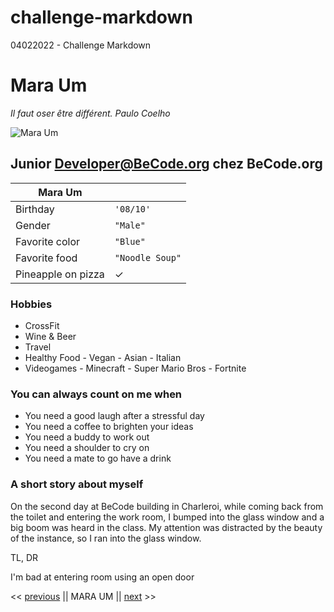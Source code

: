 # challenge-markdown
04022022 - Challenge Markdown

# Mara Um

*Il faut oser être différent. Paulo Coelho*

![Mara Um](https://media-exp1.licdn.com/dms/image/C5603AQFXqY6_Lq3owg/profile-displayphoto-shrink_800_800/0/1599076533882?e=1649289600&v=beta&t=AGEZAfEv0K4ABDwDuH_LPQhtHZCpi-S3B8bfMn125ZU)

## Junior Developer@BeCode.org chez BeCode.org

|Mara Um| |                         
|----------------|-------------------------------|
|Birthday|`'08/10'`|
|Gender|`"Male"`|          
|Favorite color |`"Blue"`|
|Favorite food |`"Noodle Soup"`|
|Pineapple on pizza | ✓ |

### Hobbies

- CrossFit
- Wine & Beer
- Travel
- Healthy Food
        - Vegan
        - Asian
        - Italian
- Videogames
        - Minecraft
        - Super Mario Bros
        - Fortnite

### You can always count on me when

- You need a good laugh after a stressful day
- You need a coffee to brighten your ideas
- You need a buddy to work out
- You need a shoulder to cry on
- You need a mate to go have a drink

### A short story about myself

On the second day at BeCode building in Charleroi, while coming back from the toilet and entering the work room, I bumped into the glass window and a big boom was heard in the class. My attention was distracted by the beauty of the instance, so I ran into the glass window.

TL, DR

I'm bad at entering room using an open door

<< [previous](https://github.com/Yashidao)  || MARA UM || [next](https://github.com/MatthiasUrgu/) >>
